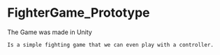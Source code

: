 # FighterGame_Prototype
The Game was made in Unity

	Is a simple fighting game that we can even play with a controller.
